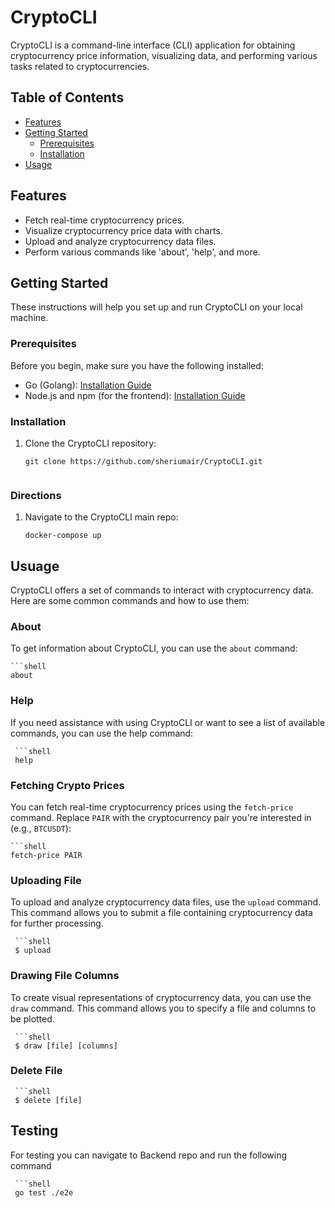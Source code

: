 # CryptoCLI

CryptoCLI is a command-line interface (CLI) application for obtaining cryptocurrency price information, visualizing data, and performing various tasks related to cryptocurrencies.

## Table of Contents

- [Features](#features)
- [Getting Started](#getting-started)
  - [Prerequisites](#prerequisites)
  - [Installation](#installation)
- [Usage](#usage)


## Features

- Fetch real-time cryptocurrency prices.
- Visualize cryptocurrency price data with charts.
- Upload and analyze cryptocurrency data files.
- Perform various commands like 'about', 'help', and more.

## Getting Started

These instructions will help you set up and run CryptoCLI on your local machine.

### Prerequisites

Before you begin, make sure you have the following installed:

- Go (Golang): [Installation Guide](https://golang.org/doc/install)
- Node.js and npm (for the frontend): [Installation Guide](https://nodejs.org/en/download/)

### Installation

1. Clone the CryptoCLI repository:

   ```shell
   git clone https://github.com/sheriumair/CryptoCLI.git


### Directions
1. Navigate to the CryptoCLI main repo:
  
    ```shell
    docker-compose up

## Usuage
CryptoCLI offers a set of commands to interact with cryptocurrency data. Here are some common commands and how to use them:

### About
To get information about CryptoCLI, you can use the `about` command:

    ```shell
    about
     

### Help
If you need assistance with using CryptoCLI or want to see a list of available commands, you can use the help command:

     ```shell
     help


### Fetching Crypto Prices
You can fetch real-time cryptocurrency prices using the `fetch-price` command. Replace `PAIR` with the cryptocurrency pair you're interested in (e.g., `BTCUSDT`):
   
    ```shell
    fetch-price PAIR


### Uploading File
To upload and analyze cryptocurrency data files, use the `upload` command. This command allows you to submit a file containing cryptocurrency data for further processing.

     ```shell
     $ upload

### Drawing File Columns
To create visual representations of cryptocurrency data, you can use the `draw` command. This command allows you to specify a file and columns to be plotted.

     ```shell
     $ draw [file] [columns]

### Delete File

     ```shell
     $ delete [file] 



## Testing
For testing you can navigate to Backend repo and run the following command

     ```shell
     go test ./e2e






    



